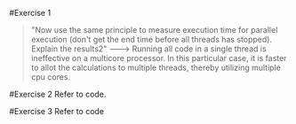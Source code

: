 #Exercise 1
>"Now use the same principle to measure execution time for parallel execution (don't get the end time before all threads has stopped). Explain the results2" --->
Running all code in a single thread is ineffective on a multicore processor. In this particular case, it is faster to allot the calculations to multiple threads, thereby utilizing multiple cpu cores. 

#Exercise 2
Refer to code.

#Exercise 3
Refer to code